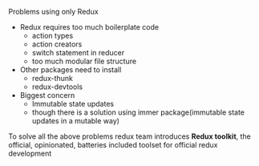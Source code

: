 Problems using only Redux

- Redux requires too much boilerplate code
  - action types
  - action creators
  - switch statement in reducer
  - too much modular file structure
- Other packages need to install
  - redux-thunk
  - redux-devtools
- Biggest concern
  - Immutable state updates
  - though there is a solution using immer package(immutable state updates in a mutable way)

To solve all the above problems redux team introduces **Redux toolkit**, the official, opinionated, batteries included toolset for official redux development
